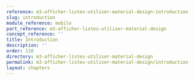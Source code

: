 ```yaml
---
reference: m3-afficher-listes-utiliser-material-design-introduction
slug: introduction
module_reference: mobile
part_reference: m3-afficher-listes-utiliser-material-design
concept_reference: ''
title: Introduction
description: ''
order: 110
directory: m3-afficher-listes-utiliser-material-design
permalink: m3-afficher-listes-utiliser-material-design/introduction
layout: chapters
---
```



